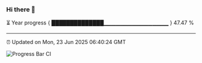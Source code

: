 ### Hi there 👋

⏳ Year progress { ██████████████▁▁▁▁▁▁▁▁▁▁▁▁▁▁▁▁ } 47.47 %

---

⏰ Updated on Mon, 23 Jun 2025 06:40:24 GMT

![Progress Bar CI](https://github.com/DhruviPatel157/GitHub-Actions-Demo/workflows/Progress%20Bar%20CI/badge.svg)
